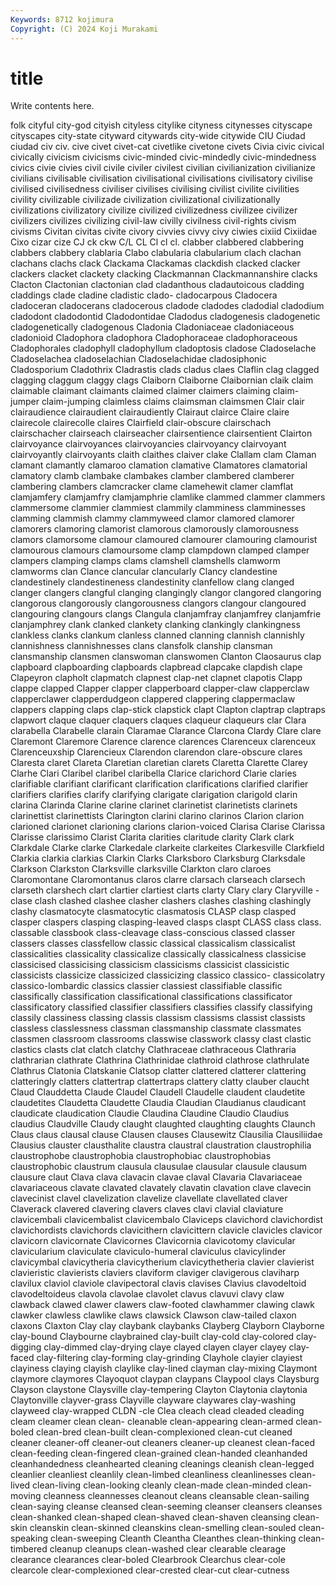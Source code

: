 ```yaml
---
Keywords: 8712 kojimura
Copyright: (C) 2024 Koji Murakami
---
```


# title

Write contents here.



folk
cityful city-god cityish cityless citylike cityness citynesses cityscape cityscapes city-state
cityward citywards city-wide citywide CIU Ciudad ciudad civ civ. cive
civet civet-cat civetlike civetone civets Civia civic civical civically civicism
civicisms civic-minded civic-mindedly civic-mindedness civics civie civies civil civile civiler
civilest civilian civilianization civilianize civilians civilisable civilisation civilisational civilisations civilisatory
civilise civilised civilisedness civiliser civilises civilising civilist civilite civilities civility
civilizable civilizade civilization civilizational civilizationally civilizations civilizatory civilize civilized civilizedness
civilizee civilizer civilizers civilizes civilizing civil-law civilly civilness civil-rights civism
civisms Civitan civitas civite civory civvies civvy civy ciwies cixiid
Cixiidae Cixo cizar cize CJ ck ckw C/L CL Cl
cl cl. clabber clabbered clabbering clabbers clabbery clablaria Clabo clabularia
clabularium clach clachan clachans clachs clack Clackama Clackamas clackdish clacked
clacker clackers clacket clackety clacking Clackmannan Clackmannanshire clacks Clacton Clactonian
clactonian clad cladanthous cladautoicous cladding claddings clade cladine cladistic clado-
cladocarpous Cladocera cladoceran cladocerans cladocerous cladode cladodes cladodial cladodium cladodont
cladodontid Cladodontidae Cladodus cladogenesis cladogenetic cladogenetically cladogenous Cladonia Cladoniaceae cladoniaceous
cladonioid Cladophora cladophora Cladophoraceae cladophoraceous Cladophorales cladophyll cladophyllum cladoptosis cladose
Cladoselache Cladoselachea cladoselachian Cladoselachidae cladosiphonic Cladosporium Cladothrix Cladrastis clads cladus
claes Claflin clag clagged clagging claggum claggy clags Claiborn Claiborne
Claibornian claik claim claimable claimant claimants claimed claimer claimers claiming
claim-jumper claim-jumping claimless claims claimsman claimsmen Clair clair clairaudience clairaudient
clairaudiently Clairaut clairce Claire claire clairecole clairecolle claires Clairfield clair-obscure
clairschach clairschacher clairseach clairseacher clairsentience clairsentient Clairton clairvoyance clairvoyances clairvoyancies
clairvoyancy clairvoyant clairvoyantly clairvoyants claith claithes claiver clake Clallam clam
Claman clamant clamantly clamaroo clamation clamative Clamatores clamatorial clamatory clamb
clambake clambakes clamber clambered clamberer clambering clambers clamcracker clame clamehewit
clamer clamflat clamjamfery clamjamfry clamjamphrie clamlike clammed clammer clammers clammersome
clammier clammiest clammily clamminess clamminesses clamming clammish clammy clammyweed clamor
clamored clamorer clamorers clamoring clamorist clamorous clamorously clamorousness clamors clamorsome
clamour clamoured clamourer clamouring clamourist clamourous clamours clamoursome clamp clampdown
clamped clamper clampers clamping clamps clams clamshell clamshells clamworm clamworms
clan Clance clancular clancularly Clancy clandestine clandestinely clandestineness clandestinity clanfellow
clang clanged clanger clangers clangful clanging clangingly clangor clangored clangoring
clangorous clangorously clangorousness clangors clangour clangoured clangouring clangours clangs Clangula
clanjamfray clanjamfrey clanjamfrie clanjamphrey clank clanked clankety clanking clankingly clankingness
clankless clanks clankum clanless clanned clanning clannish clannishly clannishness clannishnesses
clans clansfolk clanship clansman clansmanship clansmen clanswoman clanswomen Clanton Claosaurus
clap clapboard clapboarding clapboards clapbread clapcake clapdish clape Clapeyron clapholt
clapmatch clapnest clap-net clapnet clapotis Clapp clappe clapped Clapper clapper
clapperboard clapper-claw clapperclaw clapperclawer clapperdudgeon clappered clappering clappermaclaw clappers clapping
claps clap-stick clapstick clapt Clapton claptrap claptraps clapwort claque claquer
claquers claques claqueur claqueurs clar Clara clarabella Clarabelle clarain Claramae
Clarance Clarcona Clardy Clare clare Claremont Claremore Clarence clarence clarences
Clarenceux clarenceux Clarenceuxship Clarencieux Clarendon clarendon clare-obscure clares Claresta claret
Clareta Claretian claretian clarets Claretta Clarette Clarey Clarhe Clari Claribel
claribel claribella Clarice clarichord Clarie claries clarifiable clarifiant clarificant clarification
clarifications clarified clarifier clarifiers clarifies clarify clarifying clarigate clarigation clarigold
clarin clarina Clarinda Clarine clarine clarinet clarinetist clarinetists clarinets clarinettist
clarinettists Clarington clarini clarino clarinos Clarion clarion clarioned clarionet clarioning
clarions clarion-voiced Clarisa Clarise Clarissa Clarisse clarissimo Clarist Clarita clarities
claritude clarity Clark clark Clarkdale Clarke clarke Clarkedale clarkeite clarkeites
Clarkesville Clarkfield Clarkia clarkia clarkias Clarkin Clarks Clarksboro Clarksburg Clarksdale
Clarkson Clarkston Clarksville clarksville Clarkton claro claroes Claromontane Claromontanus claros
clarre clarsach clarseach clarsech clarseth clarshech clart clartier clartiest clarts
clarty Clary clary Claryville -clase clash clashed clashee clasher clashers
clashes clashing clashingly clashy clasmatocyte clasmatocytic clasmatosis CLASP clasp clasped
clasper claspers clasping clasping-leaved clasps claspt CLASS class class. classable
classbook class-cleavage class-conscious classed classer classers classes classfellow classic classical
classicalism classicalist classicalities classicality classicalize classically classicalness classicise classicised classicising
classicism classicisms classicist classicistic classicists classicize classicized classicizing classico classico-
classicolatry classico-lombardic classics classier classiest classifiable classific classifically classification classificational
classifications classificator classificatory classified classifier classifiers classifies classify classifying classily
classiness classing classis classism classisms classist classists classless classlessness classman
classmanship classmate classmates classmen classroom classrooms classwise classwork classy clast
clastic clastics clasts clat clatch clatchy Clathraceae clathraceous Clathraria clathrarian
clathrate Clathrina Clathrinidae clathroid clathrose clathrulate Clathrus Clatonia Clatskanie Clatsop
clatter clattered clatterer clattering clatteringly clatters clattertrap clattertraps clattery clatty
clauber claucht Claud Clauddetta Claude Claudel Claudell Claudelle claudent claudetite
claudetites Claudetta Claudette Claudia Claudian Claudianus claudicant claudicate claudication Claudie
Claudina Claudine Claudio Claudius claudius Claudville Claudy claught claughted claughting
claughts Claunch Claus claus clausal clause Clausen clauses Clausewitz Clausilia
Clausiliidae Clausius clauster clausthalite claustra claustral claustration claustrophilia claustrophobe claustrophobia
claustrophobiac claustrophobias claustrophobic claustrum clausula clausulae clausular clausule clausum clausure
claut Clava clava clavacin clavae claval Clavaria Clavariaceae clavariaceous clavate
clavated clavately clavatin clavation clave clavecin clavecinist clavel clavelization clavelize
clavellate clavellated claver Claverack clavered clavering clavers claves clavi clavial
claviature clavicembali clavicembalist clavicembalo Claviceps clavichord clavichordist clavichordists clavichords clavicithern
clavicittern clavicle clavicles clavicor clavicorn clavicornate Clavicornes Clavicornia clavicotomy clavicular
clavicularium claviculate claviculo-humeral claviculus clavicylinder clavicymbal clavicytheria clavicytherium clavicythetheria clavier
clavierist clavieristic clavierists claviers claviform claviger clavigerous claviharp clavilux claviol
claviole clavipectoral clavis clavises Clavius clavodeltoid clavodeltoideus clavola clavolae clavolet
clavus clavuvi clavy claw clawback clawed clawer clawers claw-footed clawhammer
clawing clawk clawker clawless clawlike claws clawsick Clawson claw-tailed claxon
claxons Claxton Clay clay claybank claybanks Clayberg Clayborn Clayborne clay-bound
Claybourne claybrained clay-built clay-cold clay-colored clay-digging clay-dimmed clay-drying claye clayed
clayen clayer clayey clay-faced clay-filtering clay-forming clay-grinding Clayhole clayier clayiest
clayiness claying clayish claylike clay-lined clayman clay-mixing Claymont claymore claymores
Clayoquot claypan claypans Claypool clays Claysburg Clayson claystone Claysville clay-tempering
Clayton Claytonia claytonia Claytonville clayver-grass Clayville clayware claywares clay-washing clayweed
clay-wrapped CLDN -cle Clea cleach clead cleaded cleading cleam cleamer
clean clean- cleanable clean-appearing clean-armed clean-boled clean-bred clean-built clean-complexioned clean-cut
cleaned cleaner cleaner-off cleaner-out cleaners cleaner-up cleanest clean-faced clean-feeding clean-fingered
clean-grained clean-handed cleanhanded cleanhandedness cleanhearted cleaning cleanings cleanish clean-legged cleanlier
cleanliest cleanlily clean-limbed cleanliness cleanlinesses clean-lived clean-living clean-looking cleanly clean-made
clean-minded clean-moving cleanness cleannesses cleanout cleans cleansable clean-sailing clean-saying cleanse
cleansed clean-seeming cleanser cleansers cleanses clean-shanked clean-shaped clean-shaved clean-shaven cleansing
clean-skin cleanskin clean-skinned cleanskins clean-smelling clean-souled clean-speaking clean-sweeping Cleanth Cleantha
Cleanthes clean-thinking clean-timbered cleanup cleanups clean-washed clear clearable clearage clearance
clearances clear-boled Clearbrook Clearchus clear-cole clearcole clear-complexioned clear-crested clear-cut clear-cutness
